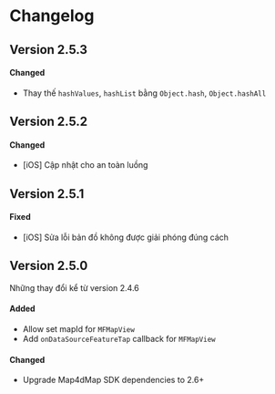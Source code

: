 # Changelog

## Version 2.5.3

#### Changed

- Thay thế `hashValues`, `hashList` bằng `Object.hash`, `Object.hashAll`

## Version 2.5.2

#### Changed

- [iOS] Cập nhật cho an toàn luồng

## Version 2.5.1

#### Fixed

- [iOS] Sửa lỗi bản đồ không được giải phóng đúng cách

## Version 2.5.0

Những thay đổi kể từ version 2.4.6

#### Added
- Allow set mapId for `MFMapView`
- Add `onDataSourceFeatureTap` callback for `MFMapView`

#### Changed
- Upgrade Map4dMap SDK dependencies to 2.6+

<!-- #### Deprecated -->
<!-- #### Removed -->
<!-- #### Fixed -->
<!-- #### Security -->
